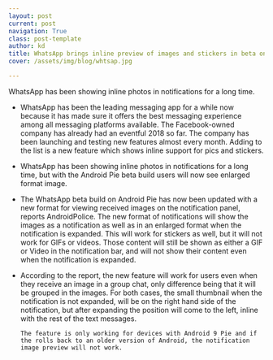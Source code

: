 ```yaml
---
layout: post
current: post
navigation: True
class: post-template
author: kd
title: WhatsApp brings inline preview of images and stickers in beta on Android Pie
cover: /assets/img/blog/whtsap.jpg

---
```

WhatsApp has been showing inline photos in notifications for a long time.

* WhatsApp has been the leading messaging app for a while now because it has made sure it offers the best messaging experience among all messaging platforms available. The Facebook-owned company has already had an eventful 2018 so far. The company has been launching and testing new features almost every month. Adding to the list is a new feature which shows inline support for pics and stickers.

* WhatsApp has been showing inline photos in notifications for a long time, but with the Android Pie beta build users will now see enlarged format image.

* The WhatsApp beta build on Android Pie has now been updated with a new format for viewing received images on the notification panel, reports AndroidPolice. The new format of notifications will show the images as a notification as well as in an enlarged format when the notification is expanded. This will work for stickers as well, but it will not work for GIFs or videos. Those content will still be shown as either a GIF or Video in the notification bar, and will not show their content even when the notification is expanded.

* According to the report, the new feature will work for users even when they receive an image in a group chat, only difference being that it will be grouped in the images. For both cases, the small thumbnail when the notification is not expanded, will be on the right hand side of the notification, but after expanding the position will come to the left, inline with the rest of the text messages.

  `The feature is only working for devices with Android 9 Pie and if the rolls back to an older version of Android, the notification image preview will not work.`
